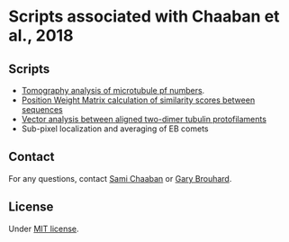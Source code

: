 # Scripts associated with Chaaban et al., 2018


## Scripts

- [Tomography analysis of microtubule pf numbers](./Tomography).
- [Position Weight Matrix calculation of similarity scores between sequences](./PWM2Chimera)
- [Vector analysis between aligned two-dimer tubulin protofilaments](./Tubulin_Vectors)
- Sub-pixel localization and averaging of EB comets

## Contact

For any questions, contact [Sami Chaaban](mailto:sami.chaaban@mail.mcgill.ca) or [Gary Brouhard](mailto:gary.brouhard@mcgill.ca).

## License

Under [MIT license](LICENSE.md).
